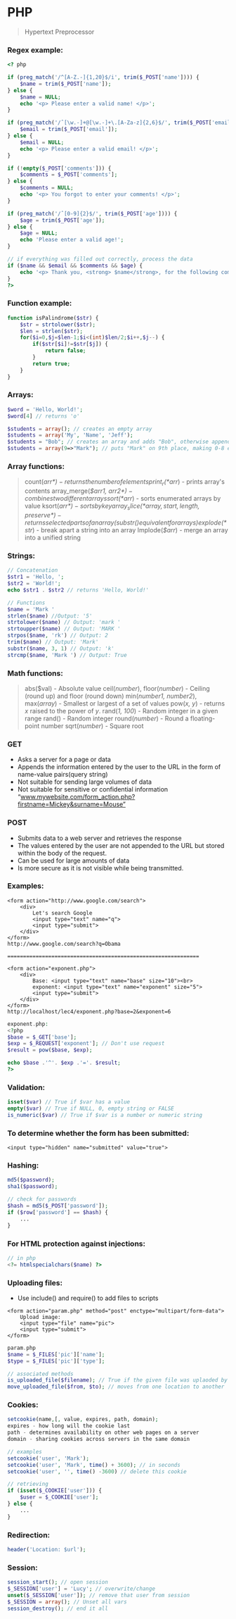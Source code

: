 # PHP
> Hypertext Preprocessor
### Regex example:

```php
<? php

if (preg_match('/^[A-Z.-]{1,20}$/i', trim($_POST['name']))) {
    $name = trim($_POST['name']);
} else {
    $name = NULL;
    echo '<p> Please enter a valid name! </p>';
}

if (preg_match('/ˆ[\w.-]+@[\w.-]+\.[A-Za-z]{2,6}$/', trim($_POST['email']))) {
    $email = trim($_POST['email']);
} else {
    $email = NULL;
    echo '<p> Please enter a valid email! </p>';
}

if (!empty($_POST['comments'])) {
    $comments = $_POST['comments'];
} else {
    $comments = NULL;
    echo '<p> You forgot to enter your comments! </p>';
}

if (preg_match('/ˆ[0-9]{2}$/', trim($_POST['age']))) {
    $age = trim($_POST['age']);
} else {
    $age = NULL;
    echo 'Please enter a valid age!';
}

// if everything was filled out correctly, process the data
if ($name && $email && $comments && $age) {
    echo '<p> Thank you, <strong> $name</strong>, for the following comments: <br/> $comments </p> <p> We will reply to you at <i> $email</i>. </p><br/> Your age was entered as $age$.';
}
?>
```
### Function example:

```php
function isPalindrome($str) {
    $str = strtolower($str);
    $len = strlen($str);
    for($i=0,$j=$len-1;$i<(int)$len/2;$i++,$j--) {
        if($str[$i]!=$str[$j]) {
            return false;
        }
        return true;
    }
}
```
### Arrays:

```php
$word = 'Hello, World!';
$word[4] // returns 'o'

$students = array(); // creates an empty array
$students = array('My', 'Name', 'Jeff');
$students = "Bob"; // creates an array and adds "Bob", otherwise appends to end
$students = array(9=>"Mark"); // puts "Mark" on 9th place, making 0-8 empty
```


### Array functions:
> count(*$arr*) - returns the number of elements
> print_r(*$arr*) - prints array's contents
> array_merge(*$arr1, $arr2*) - combines two different arrays
> sort(*$arr*) - sorts enumerated arrays by value
> ksort(*$arr*) - sorts by key
> array_slice(*array,start,length,preserve*) - returns selected parts of an array (substr() equivalent for arrays)
> explode(*$str*) - break apart a string into an array
> Implode(*$arr*) - merge an array into a unified string


### Strings:

```php
// Concatenation
$str1 = 'Hello, ';
$str2 = 'World!';
echo $str1 . $str2 // returns 'Hello, World!'

// Functions
$name = 'Mark '
strlen($name) //Output: '5'
strtolower($name) // Output: 'mark '
strtoupper($name) // Output: 'MARK '
strpos($name, 'rk') // Output: 2
trim($name) // Output: 'Mark'
substr($name, 3, 1) // Output: 'k'
strcmp($name, 'Mark ') // Output: True
```


### Math functions:
> abs($val) - Absolute value
> ceil(*number*), floor(*number*) - Ceiling (round up) and floor (round down)
> min(*number1, number2*), max(*array*) - Smallest or largest of a set of values
> pow(*x, y*) - returns *x* raised to the power of *y*.
> rand(*1, 100*) - Random integer in a given range
> rand() - Random integer
> round(*number*) - Round a floating-point number
> sqrt(*number*) - Square root




### GET 
- Asks a server for a page or data
- Appends the information entered by the user to the URL in the
form of name-value pairs(query string)
- Not suitable for sending large volumes of data
- Not suitable for sensitive or confidential information
“www.mywebsite.com/form_action.php?firstname=Mickey&surname=Mouse”
### POST
- Submits data to a web server and retrieves the response
- The values entered by the user are not appended to the URL but
stored within the body of the request.
- Can be used for large amounts of data
- Is more secure as it is not visible while being transmitted.
### Examples:

```markup
<form action="http://www.google.com/search">
    <div>
        Let's search Google
        <input type="text" name="q">
        <input type="submit">
    </div>
</form>
http://www.google.com/search?q=Obama

=============================================================

<form action="exponent.php">
    <div>
        Base: <input type="text" name="base" size="10"><br>
        exponent: <input type="text" name="exponent" size="5">
        <input type="submit">
    </div>
</form>
http://localhost/lec4/exponent.php?base=2&exponent=6
```

```php
exponent.php:
<?php
$base = $_GET['base'];
$exp = $_REQUEST['exponent']; // Don't use request
$result = pow($base, $exp);

echo $base .'^'. $exp .'='. $result;
?>
```


### Validation:

```php
isset($var) // True if $var has a value
empty($var) // True if NULL, 0, empty string or FALSE
is_numeric($var) // True if $var is a number or numeric string
```


### To determine whether the form has been submitted:

```markup
<input type="hidden" name="submitted" value="true">
```


### Hashing:

```php
md5($password);
sha1($password);

// check for passwords
$hash = md5($_POST['password']);
if ($row['password'] == $hash) {
    ... 
}
```


### For HTML protection against injections:

```php
// in php
<?= htmlspecialchars($name) ?>
```


### Uploading files:
- Use include() and require() to add files to scripts

```markup
<form action="param.php" method="post" enctype="multipart/form-data">
    Upload image:
    <input type="file" name="pic">
    <input type="submit">
</form>
```

```php
param.php
$name = $_FILES['pic']['name'];
$type = $_FILES['pic']['type'];

// associated methods
is_uploaded_file($filename); // True if the given file was uplaoded by the user
move_uploaded_file($from, $to); // moves from one location to another
```


### Cookies:

```php
setcookie(name,[, value, expires, path, domain);
expires - how long will the cookie last
path - determines availability on other web pages on a server
domain - sharing cookies across servers in the same domain

// examples
setcookie('user', 'Mark');
setcookie('user', 'Mark', time() + 3600); // in seconds
setcookie('user', '', time() -3600) // delete this cookie

// retrieving
if (isset($_COOKIE['user'])) {
    $user = $_COOKIE['user'];
} else {
    ...
}
```


### Redirection:

```php
header('Location: $url');
```


### Session:

```php
session_start(); // open session
$_SESSION['user'] = 'Lucy'; // overwrite/change
unset($_SESSION['user']); // remove that user from session
$_SESSION = array(); // Unset all vars
session_destroy(); // end it all
```
















